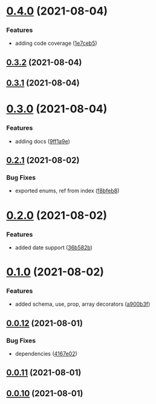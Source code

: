 # [0.4.0](https://github.com/GiovanniCardamone/class-schema/compare/v0.3.2...v0.4.0) (2021-08-04)


### Features

* adding code coverage ([1e7ceb5](https://github.com/GiovanniCardamone/class-schema/commit/1e7ceb53f1c25b2dc09cd777c08a9e3bde691a08))



## [0.3.2](https://github.com/GiovanniCardamone/class-schema/compare/v0.3.1...v0.3.2) (2021-08-04)



## [0.3.1](https://github.com/GiovanniCardamone/class-schema/compare/v0.3.0...v0.3.1) (2021-08-04)



# [0.3.0](https://github.com/GiovanniCardamone/class-schema/compare/v0.2.1...v0.3.0) (2021-08-04)


### Features

* adding docs ([9ff1a9e](https://github.com/GiovanniCardamone/class-schema/commit/9ff1a9ec4b1a151e62330cfec6b55a43312554fd))



## [0.2.1](https://github.com/GiovanniCardamone/class-schema/compare/v0.2.0...v0.2.1) (2021-08-02)


### Bug Fixes

* exported enums, ref from index ([f8bfeb8](https://github.com/GiovanniCardamone/class-schema/commit/f8bfeb8f99de7b0e817dd00a17e05f43a82778b5))



# [0.2.0](https://github.com/GiovanniCardamone/class-schema/compare/v0.1.0...v0.2.0) (2021-08-02)


### Features

* added date support ([36b582b](https://github.com/GiovanniCardamone/class-schema/commit/36b582b3d1c0b8bfb00156dbe99dc007f30da31a))



# [0.1.0](https://github.com/GiovanniCardamone/class-schema/compare/v0.0.12...v0.1.0) (2021-08-02)


### Features

* added schema, use, prop, array decorators ([a900b3f](https://github.com/GiovanniCardamone/class-schema/commit/a900b3f97d1ce13035d33bdf45c778db221f3890))



## [0.0.12](https://github.com/GiovanniCardamone/class-schema/compare/v0.0.11...v0.0.12) (2021-08-01)


### Bug Fixes

* dependencies ([4167e02](https://github.com/GiovanniCardamone/class-schema/commit/4167e0291a6e884a7cbc68f6e0966d50a7ad243f))



## [0.0.11](https://github.com/GiovanniCardamone/class-schema/compare/v0.0.10...v0.0.11) (2021-08-01)



## [0.0.10](https://github.com/GiovanniCardamone/class-schema/compare/v0.0.9...v0.0.10) (2021-08-01)



